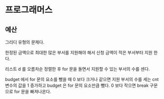 # 프로그래머스

## 예산

그리디 유형의 문제다.

한정된 금액으로 최대한 많은 부서를 지원해야 해서 신청 금액이 적은 부서부터 지원 한다.

리스트 d 를 오름차순 정렬한 후 for 문을 돌면서 지원할 수 있는 부서의 수를 센다.

budget 에서 for 문의 요소를 뺐을 때 0 보다 크거나 같으면 지원 부서의 수를 세는 cnt 변수의 값을 1 증가하고 budget 은 for 문의 요소만큼 뺐다. 0 보다 작으면 break 구문으로 for 문을 빠져나온다.

